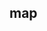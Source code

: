 
## map

[1]: ttps://cdn.discordapp.com/attachments/976976670345035796/1127743294563172394/AE_S9_Map_ice.png
[2]: https://cdn.discordapp.com/attachments/1082840537637343242/1127668352836456488/AE_S9_Map_hot.png
